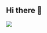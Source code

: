 ## Hi there 👋

<img src="https://skillicons.dev/icons?i=html,css,laravel,vuejs,figma,git,angular,docker"/>